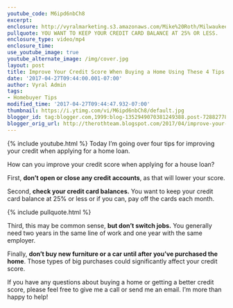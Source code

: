 ```yaml
---
youtube_code: M6ipd6nbCh8
excerpt:
enclosure: http://vyralmarketing.s3.amazonaws.com/Mike%20Roth/Milwaukee%20Real%20Estate-%20Improve%20Your%20Credit%20Score%20When%20Buying%20a%20Home%20Using%20These%204%20Tips.mp4
pullquote: YOU WANT TO KEEP YOUR CREDIT CARD BALANCE AT 25% OR LESS.
enclosure_type: video/mp4
enclosure_time:
use_youtube_image: true
youtube_alternate_image: /img/cover.jpg
layout: post
title: Improve Your Credit Score When Buying a Home Using These 4 Tips
date: '2017-04-27T09:44:00.001-07:00'
author: Vyral Admin
tags:
- Homebuyer Tips
modified_time: '2017-04-27T09:44:47.932-07:00'
thumbnail: https://i.ytimg.com/vi/M6ipd6nbCh8/default.jpg
blogger_id: tag:blogger.com,1999:blog-1352949070381249388.post-7288277885993673446
blogger_orig_url: http://therothteam.blogspot.com/2017/04/improve-your-credit-score-when-buying.html
---
```

{% include youtube.html %}
Today I’m going over four tips for improving your credit when applying for a home loan.

How can you improve your credit score when applying for a house loan?

First, **don’t open or close any credit accounts**, as that will lower your score.

Second, **check your credit card balances.** You want to keep your credit card balance at 25% or less or if you can, pay off the cards each month.

{% include pullquote.html %}

Third, this may be common sense, **but don’t switch jobs.** You generally need two years in the same line of work and one year with the same employer.

Finally, **don’t buy new furniture or a car until after you’ve purchased the home**. Those types of big purchases could significantly affect your credit score.

If you have any questions about buying a home or getting a better credit score, please feel free to give me a call or send me an email. I’m more than happy to help!
